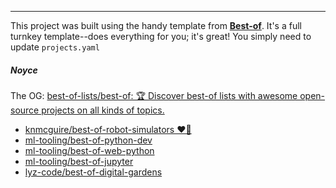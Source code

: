 
---

This project was built using the handy template from [**Best-of**](https://best-of.org).
It's a full turnkey template--does everything for you; it's great!
You simply need to update `projects.yaml`



##### Noyce

The OG: [best-of-lists/best-of: 🏆 Discover best-of lists with awesome open-source projects on all kinds of topics.](https://github.com/best-of-lists/best-of)

- [knmcguire/best-of-robot-simulators ❤️‍🔥](https://github.com/knmcguire/best-of-robot-simulators)
- [ml-tooling/best-of-python-dev](https://github.com/ml-tooling/best-of-python-dev)
- [ml-tooling/best-of-web-python](https://github.com/ml-tooling/best-of-web-python)
- [ml-tooling/best-of-jupyter](https://github.com/ml-tooling/best-of-jupyter)
- [lyz-code/best-of-digital-gardens](https://github.com/lyz-code/best-of-digital-gardens)
